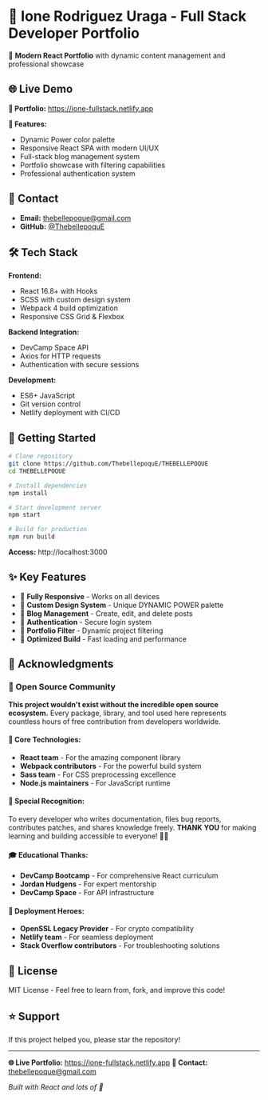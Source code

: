 # 💼 **Ione Rodriguez Uraga** - Full Stack Developer Portfolio

🌟 **Modern React Portfolio** with dynamic content management and professional showcase

## 🌐 **Live Demo**

**🚀 Portfolio:** https://ione-fullstack.netlify.app

**🎨 Features:**

- Dynamic Power color palette
- Responsive React SPA with modern UI/UX
- Full-stack blog management system
- Portfolio showcase with filtering capabilities
- Professional authentication system

## 📧 **Contact**

- **Email:** thebellepoque@gmail.com
- **GitHub:** [@ThebellepoquE](https://github.com/ThebellepoquE)

## 🛠️ **Tech Stack**

**Frontend:**

- React 16.8+ with Hooks
- SCSS with custom design system
- Webpack 4 build optimization
- Responsive CSS Grid & Flexbox

**Backend Integration:**

- DevCamp Space API
- Axios for HTTP requests
- Authentication with secure sessions

**Development:**

- ES6+ JavaScript
- Git version control
- Netlify deployment with CI/CD

## 🚀 **Getting Started**

```bash
# Clone repository
git clone https://github.com/ThebellepoquE/THEBELLEPOQUE
cd THEBELLEPOQUE

# Install dependencies
npm install

# Start development server
npm start

# Build for production
npm run build
```

**Access:** http://localhost:3000

## ✨ **Key Features**

- 📱 **Fully Responsive** - Works on all devices
- 🎨 **Custom Design System** - Unique DYNAMIC POWER palette
- 📝 **Blog Management** - Create, edit, and delete posts
- 🔐 **Authentication** - Secure login system
- 🎯 **Portfolio Filter** - Dynamic project filtering
- 🚀 **Optimized Build** - Fast loading and performance

## 🙏 **Acknowledgments**

### **💙 Open Source Community**

**This project wouldn't exist without the incredible open source ecosystem.** Every package, library, and tool used here represents countless hours of free contribution from developers worldwide.

#### **🚀 Core Technologies:**

- **React team** - For the amazing component library
- **Webpack contributors** - For the powerful build system
- **Sass team** - For CSS preprocessing excellence
- **Node.js maintainers** - For JavaScript runtime

#### **🌟 Special Recognition:**

To every developer who writes documentation, files bug reports, contributes patches, and shares knowledge freely. **THANK YOU** for making learning and building accessible to everyone! 🙏✨

#### **🎓 Educational Thanks:**

- **DevCamp Bootcamp** - For comprehensive React curriculum
- **Jordan Hudgens** - For expert mentorship
- **DevCamp Space** - For API infrastructure

#### **🔧 Deployment Heroes:**

- **OpenSSL Legacy Provider** - For crypto compatibility
- **Netlify team** - For seamless deployment
- **Stack Overflow contributors** - For troubleshooting solutions

## 📄 **License**

MIT License - Feel free to learn from, fork, and improve this code!

## ⭐ **Support**

If this project helped you, please star the repository!

---

**🌐 Live Portfolio:** https://ione-fullstack.netlify.app
**📧 Contact:** thebellepoque@gmail.com

_Built with React and lots of 💙_
